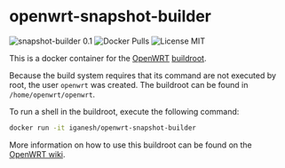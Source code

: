 openwrt-snapshot-builder
========================
![snapshot-builder 0.1](https://img.shields.io/badge/snapshot--builder-0.1-success.svg?style=flat-square)
![Docker Pulls](https://img.shields.io/docker/pulls/iganesh/openwrt-snapshot-builder.svg?style=flat-square)
![License MIT](https://img.shields.io/badge/license-MIT-blue.svg?style=flat-square)

This is a docker container for the [OpenWRT](https://openwrt.org/)
[buildroot](http://wiki.openwrt.org/doc/howto/buildroot.exigence).

Because the build system requires that its command are not executed by root,
the user `openwrt` was created. The buildroot can be found in
`/home/openwrt/openwrt`.

To run a shell in the buildroot, execute the following command:
```sh
docker run -it iganesh/openwrt-snapshot-builder
```

More information on how to use this buildroot can be found on the
[OpenWRT wiki](http://wiki.openwrt.org/doc/howto/build).